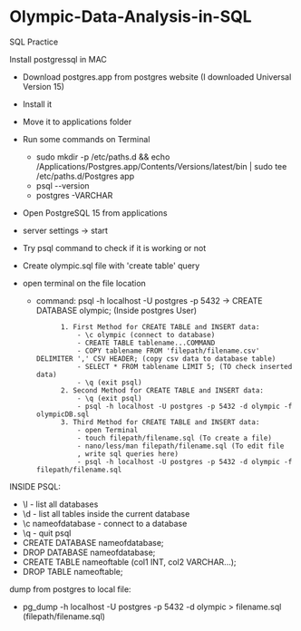 # Olympic-Data-Analysis-in-SQL
SQL Practice

Install postgressql in MAC
- Download postgres.app from postgres website (I downloaded Universal Version 15)
- Install it
- Move it to applications folder
- Run some commands on Terminal
    - sudo mkdir -p /etc/paths.d && echo /Applications/Postgres.app/Contents/Versions/latest/bin | sudo tee /etc/paths.d/Postgres app 
    - psql --version
    - postgres -VARCHAR
- Open PostgreSQL 15 from applications
- server settings -> start
- Try psql command to check if it is working or not

  
- Create olympic.sql file with 'create table' query
- open terminal on the file location
    - command: psql -h localhost -U postgres -p 5432
                -> CREATE DATABASE olympic; (Inside postgres User)
                
                1. First Method for CREATE TABLE and INSERT data:
                    - \c olympic (connect to database)
                    - CREATE TABLE tablename...COMMAND
                    - COPY tablename FROM 'filepath/filename.csv' DELIMITER ',' CSV HEADER; (copy csv data to database table)
                    - SELECT * FROM tablename LIMIT 5; (TO check inserted data)
                    - \q (exit psql)
                2. Second Method for CREATE TABLE and INSERT data:
                    - \q (exit psql)
                    - psql -h localhost -U postgres -p 5432 -d olympic -f olympicDB.sql 
                3. Third Method for CREATE TABLE and INSERT data:
                    - open Terminal
                    - touch filepath/filename.sql (To create a file)
                    - nano/less/man filepath/filename.sql (To edit file
                    , write sql queries here)
                    - psql -h localhost -U postgres -p 5432 -d olympic -f filepath/filename.sql



INSIDE PSQL:

- \l - list all databases
- \d - list all tables inside the current database
- \c nameofdatabase - connect to a database
- \q - quit psql
- CREATE DATABASE nameofdatabase;
- DROP DATABASE nameofdatabase;
- CREATE TABLE nameoftable (col1 INT, col2 VARCHAR...);
- DROP TABLE nameoftable;


dump from postgres to local file:

- pg_dump -h localhost -U postgres -p 5432 -d olympic > filename.sql (filepath/filename.sql)
